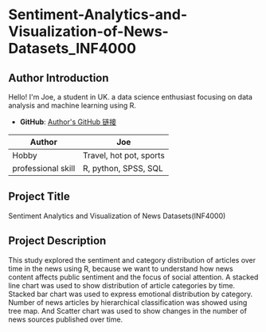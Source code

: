 # Sentiment-Analytics-and-Visualization-of-News-Datasets_INF4000
## Author Introduction
Hello! I'm Joe, a student in UK. a data science enthusiast focusing on data analysis and machine learning using R.

- **GitHub**: [Author's GitHub 链接](https://github.com/Joe-Y666)

|    Author  | Joe        |
|------------|------------|
| Hobby      | Travel, hot pot, sports |
| professional skill | R, python, SPSS, SQL|

## Project Title
Sentiment Analytics and Visualization of News Datasets(INF4000)

## Project Description
This study explored the sentiment and category distribution of articles over time in the news using R, because we want to understand how news content affects public sentiment and the focus of social attention. A stacked line chart was used to show distribution of article categories by time. Stacked bar chart was used to express emotional distribution by category. Number of news articles by hierarchical classification was showed using tree map. And Scatter chart was used to show changes in the number of news sources published over time.
